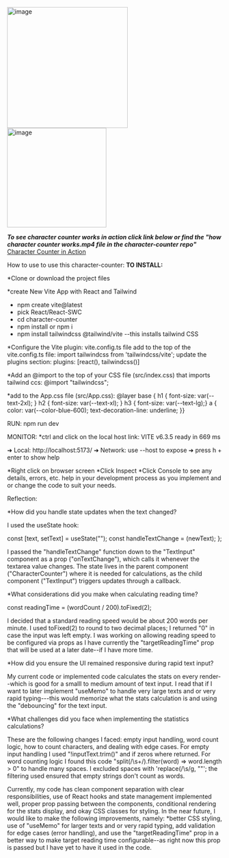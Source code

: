 <img width="282" alt="image" src="https://github.com/user-attachments/assets/eee6a452-968c-4cc5-ac73-a3ce20d55477" />
<img width="232" alt="image" src="https://github.com/user-attachments/assets/4c6120cd-f370-4324-8084-9db1d4a1360c" />

***To see character counter works in action click link below or find the "how character counter works.mp4 file in the character-counter repo"***
[Character Counter in Action](https://github.com/FrancesReagan/character-counter/blob/main/how%20character%20counter%20works.mp4)

How to use to use this character-counter:
****__TO INSTALL:__****

*Clone or download the project files

*create New Vite App with React and Tailwind
  - npm create vite@latest
  - pick React/React-SWC
  - cd character-counter
  - npm install or npm i
  - npm install tailwindcss @tailwind/vite --this installs tailwind CSS
  
*Configure the Vite plugin: vite.config.ts file 
  add to the top of the vite.config.ts file:
     import tailwindcss from 'tailwindcss/vite';
  update the plugins section:
    plugins: [react(), tailwindcss()]
    
*Add an @import to the top of your CSS file (src/index.css) that imports tailwind ccs:
    @import "tailwindcss";
    
*add to the App.css file (src/App.css):
    @layer base {  h1 { font-size: var(--text-2xl);  }  h2 { font-size: var(--text-xl);  }  h3 { font-size: var(--text-lg);}  a { color: var(--color-blue-600); text-decoration-line: underline;  }}

RUN: 
  npm run dev

MONITOR:
*ctrl and click on the local host link:
  VITE v6.3.5  ready in 669 ms

  ➜  Local:   http://localhost:5173/
  ➜  Network: use --host to expose
  ➜  press h + enter to show help

*Right click on browser screen
*Click Inspect
*Click Console to see any details, errors, etc. help in your development process as you implement and or change the 
  code to suit your needs.

  
  
  


Reflection:

*How did you handle state updates when the text changed?

I used the useState hook:

const [text, setText] = useState("");
const handleTextChange = (newText);
};

I passed the "handleTextChange" function down to the "TextInput" component as a prop ("onTextChange"), which calls it 
whenever the textarea value changes. The state lives in the parent component ("CharacterCounter") where it is needed for 
calculations, as the child component ("TextInput") triggers updates through a callback.

*What considerations did you make when calculating reading time?

const readingTime = (wordCount / 200).toFixed(2);

I decided that a standard reading speed would be about 200 words per minute. I used toFixed(2) to round to two decimal places; I returned "0" in case
the input was left empty. I was working on allowing reading speed to be configured via props as I have currently the "targetReadingTime" prop that will be 
used at a later date--if I have more time.

*How did you ensure the UI remained responsive during rapid text input?

My current code or implemented code calculates the stats on every render--which is good for a smalll to medium amount of text input. 
I read that if I want to later implement "useMemo" to handle very large texts and or very rapid typing---this would memorize what the stats calculation is
and using the "debouncing" for the text input.

*What challenges did you face when implementing the statistics calculations?

These are the following changes I faced: empty input handling, word count logic, how to count characters, and dealing with edge cases.
For empty input handling I used "!inputText.trim()" and if zeros where returned. For word counting logic I found this code "split(/\s+/).filter(word) => word.length > 0"
to handle many spaces.  I excluded spaces with 'replace(/\s/g, ""'; the filtering used ensured that empty strings don't count as words.

Currently, my code has clean component separation with clear responsibilities, use of React hooks and state management implemented well, proper prop passing between the 
components, conditional rendering for the stats display, and okay CSS classes for styling. In the near future, I would like to make the following improvements, namely: 
*better CSS styling, use of "useMemo" for larger texts and or very rapid typing, add validation for edge cases (error handling), and use  the "targetReadingTime" prop
in a better way to make target reading time configurable--as right now this prop is passed but I have yet to have it used in the code.
